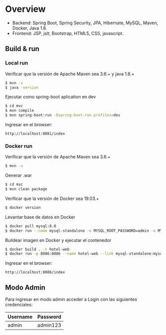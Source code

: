 # Overview
 
- Backend: Spring Boot, Spring Security, JPA, Hibernate, MySQL, Maven, Docker, Java 1.8.
- Frontend: JSP, jslt, Bootstrap, HTML5, CSS, javascript.

## Build & run

### Local run

Verificar que la versión de Apache Maven sea 3.6.+ y java 1.8.+

```sh
$ mvn -v 
$ java -version 
```

Ejecutar como spring-boot aplication en dev

```sh
$ cd mvc
$ mvn compile
$ mvn spring-boot:run -Dspring-boot.run.profiles=dev
```

Ingresar en el browser:

```http://localhost:8081/index``` 

### Docker run

Verificar que la versión de Apache Maven sea 3.6.+

```sh
$ mvn -v  
```

Generar .war

```sh
$ cd mvc
$ mvn clean package
```
Verificar que la versión de Docker sea 19.03.+

```sh
$ docker version
```

Levantar base de datos en Docker

```sh
$ docker pull mysql:8.0
$ docker run --name mysql-standalone -e MYSQL_ROOT_PASSWORD=admin -e MYSQL_DATABASE=HOTEL -e MYSQL_PASSWORD=admin -d mysql:8.0
```

Buildear imagen en Docker y ejecutar el contenedor

```sh
$ docker build . -t hotel-web
$ docker run -p 8086:8086 --name hotel-web --link mysql-standalone:mysql -d hotel-web
```

Ingresar en el browser:

```http://localhost:8086/index``` 

## Modo Admin

Para ingresar en modo admin acceder a Login con las siguientes credenciales:

| Username | Password |
| -------- | -------- |
| admin    | admin123 |

